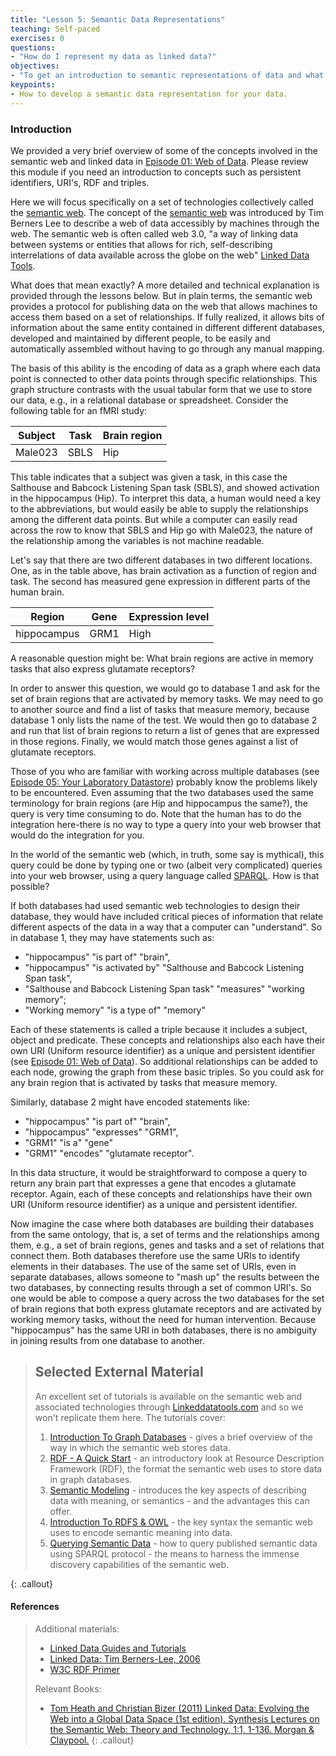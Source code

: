 ```yaml
---
title: "Lesson 5: Semantic Data Representations"
teaching: Self-paced
exercises: 0
questions:
- "How do I represent my data as linked data?"
objectives:
- "To get an introduction to semantic representations of data and what resources are available to assist"
keypoints:
- How to develop a semantic data representation for your data.
---
```


### Introduction

We provided a very brief overview of some of the concepts involved in the semantic web and linked data in [Episode 01: Web of Data](https://github.com/ReproNim/module-FAIR-data/blob/gh-pages/_episodes/01-Web-of-Data.md). Please review this module if you need an introduction to concepts such as persistent identifiers, URI's, RDF and triples.

Here we will focus specifically on a set of technologies collectively called the [semantic web](http://www.linkeddatatools.com/semantic-web-basics). The concept of the [semantic web](https://en.wikipedia.org/wiki/Semantic_Web) was introduced by Tim Berners Lee to describe a web of data accessibly by machines through the web. The semantic web is often called web 3.0, "a way of linking data between systems or entities that allows for rich, self-describing interrelations of data available across the globe on the web" [Linked Data Tools](http://www.linkeddatatools.com/semantic-web-basics).

What does that mean exactly?  A more detailed and technical explanation is provided through the lessons below. But in plain terms, the semantic web provides a protocol for publishing data on the web that allows machines to access them based on a set of relationships. If fully realized, it allows bits of information about the same entity contained in different different databases, developed and maintained by different people, to be easily and automatically assembled without having to go through any manual mapping.

The basis of this ability is the encoding of data as a graph where each data point is connected to other data points through specific relationships. This graph structure contrasts with the usual tabular form that we use to store our data, e.g., in a relational database or spreadsheet. Consider the following table for an fMRI study:

| Subject   | Task   | Brain region |
|----------|--------|--------------|
| Male023  | SBLS   |  Hip         |

This table indicates that a subject was given a task, in this case the Salthouse and Babcock Listening Span task (SBLS), and showed activation in the hippocampus (Hip).  To interpret this data, a human would need a key to the abbreviations, but would easily be able to supply the relationships among the different data points.  But while a computer can easily read across the row to know that SBLS and Hip go with Male023, the nature of the relationship among the variables is not machine readable.

Let's say that there are two different databases in two different locations.  One, as in the table above, has brain activation as a function of region and task. The second has measured gene expression in different parts of the human brain.

| Region   | Gene   | Expression level |
|----------|--------|--------------|
| hippocampus  | GRM1   |  High         |

A reasonable question might be:  What brain regions are active in memory tasks that also express glutamate receptors?

In order to answer this question, we would go to database 1 and ask for the set of brain regions that are activated by memory tasks. We may need to go to another source and find a list of tasks that measure memory, because database 1 only lists the name of the test. We would then go to database 2 and run that list of brain regions to return a list of genes that are expressed in those regions. Finally, we would match those genes against a list of glutamate receptors.

Those of you who are familiar with working across multiple databases (see [Episode 05: Your Laboratory Datastore](https://github.com/ReproNim/module-FAIR-data/blob/gh-pages/_episodes/01-Your-Laboratory-Datastore.md)) probably know the problems likely to be encountered. Even assuming that the two databases used the same terminology for brain regions (are Hip and hippocampus the same?), the query is very time consuming to do. Note that the human has to do the integration here-there is no way to type a query into your web browser that would do the integration for you.

In the world of the semantic web (which, in truth, some say is mythical), this query could be done by typing one or two (albeit very complicated) queries into your web browser, using a query language called [SPARQL](https://en.wikipedia.org/wiki/SPARQL). How is that possible?

If both databases had used semantic web technologies to design their database, they would have included critical pieces of information that relate different aspects of the data in a way that a computer can "understand".  So in database 1, they may have statements such as:
  -  "hippocampus" "is part of" "brain",
  -  "hippocampus" "is activated by" "Salthouse and Babcock Listening Span task",
  -  "Salthouse and Babcock Listening Span task" "measures" "working memory";
  -  "Working memory" "is a type of" "memory"

Each of these statements is called a triple because it includes a subject, object and predicate. These concepts and relationships also each have their own URI (Uniform resource identifier) as a unique and persistent identifier (see [Episode 01:  Web of Data](https://github.com/ReproNim/module-FAIR-data/blob/gh-pages/_episodes/01-Web-of-Data.md)). So additional relationships can be added to each node, growing the graph from these basic triples. So you could ask for any brain region that is activated by tasks that measure memory.

Similarly, database 2 might have encoded statements like:
  -  "hippocampus" "is part of" "brain",
  -  "hippocampus" "expresses" "GRM1",
  -  "GRM1" "is a" "gene"
  -  "GRM1" "encodes" "glutamate receptor".

In this data structure, it would be straightforward to compose a query to return any brain part that expresses a gene that encodes a glutamate receptor.  Again, each of these concepts and relationships have their own URI (Uniform resource identifier) as a unique and persistent identifier.

Now imagine the case where both databases are building their databases from the same ontology, that is, a set of terms and the relationships among them, e.g., a set of brain regions, genes and tasks and a set of relations that connect them. Both databases therefore use the same URIs to identify elements in their databases.  The use of the same set of URIs, even in separate databases, allows someone to "mash up" the results between the two databases, by connecting results through a set of common URI's. So one would be able to compose a query across the two databases for the set of brain regions that both express glutamate receptors and are activated by working memory tasks, without the need for human intervention.  Because "hippocampus" has the same URI in both databases, there is no ambiguity in joining results from one database to another.

> ## Selected External Material
> An excellent set of tutorials is available on the semantic web and associated technologies through [Linkeddatatools.com](http://www.linkeddatatools.com/index.php) and so we won't replicate them here. The tutorials cover:
>
> 1. [Introduction To Graph Databases](http://www.linkeddatatools.com/introducing-rdf) - gives a brief overview of the way in which the semantic web stores data.
> 2. [RDF - A Quick Start](http://www.linkeddatatools.com/introducing-rdf-part-2) - an introductory look at Resource Description Framework (RDF), the format the semantic web uses to store data in graph databases.
> 3. [Semantic Modeling](http://www.linkeddatatools.com/semantic-modeling) - introduces the key aspects of describing data with meaning, or semantics - and the advantages this can offer.
> 4. [Introduction To RDFS & OWL](http://www.linkeddatatools.com/introducing-rdfs-owl) - the key syntax the semantic web uses to encode semantic meaning into data.
> 5. [Querying Semantic Data](http://www.linkeddatatools.com/querying-semantic-data) - how to query published semantic data using SPARQL protocol - the means to harness the immense discovery capabilities of the semantic web.
>
{: .callout}

#### References
> Additional materials:
>
>   - [Linked Data Guides and Tutorials](http://linkeddata.org/guides-and-tutorials)
>   - [Linked Data: Tim Berners-Lee, 2006](https://www.w3.org/DesignIssues/LinkedData.html)
>   - [W3C RDF Primer](https://www.w3.org/TR/rdf11-concepts/)
>
> Relevant Books:
>
>   - [Tom Heath and Christian Bizer (2011) Linked Data: Evolving the Web into a Global Data Space (1st edition). Synthesis Lectures on the Semantic Web: Theory and Technology, 1:1, 1-136. Morgan & Claypool.](http://linkeddatabook.com/editions/1.0/)
{: .callout}
